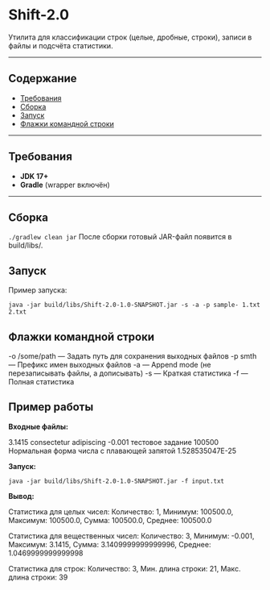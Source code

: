# Shift-2.0

Утилита для классификации строк (целые, дробные, строки), записи в файлы и подсчёта статистики.

---

## Содержание
- [Требования](#требования)
- [Сборка](#сборка)
- [Запуск](#запуск)
- [Флажки командной строки](#флажки-командной-строки)

---

## Требования
- **JDK 17+**
- **Gradle** (wrapper включён)

---

## Сборка

```./gradlew clean jar```
После сборки готовый JAR-файл появится в build/libs/.

## Запуск

Пример запуска:

```java -jar build/libs/Shift-2.0-1.0-SNAPSHOT.jar -s -a -p sample- 1.txt 2.txt```


## Флажки командной строки

-o /some/path   — Задать путь для сохранения выходных файлов
-p smth         — Префикс имен выходных файлов
-a              — Append mode (не перезаписывать файлы, а дописывать)
-s              — Краткая статистика
-f              — Полная статистика

## Пример работы

**Входные файлы:**

3.1415
consectetur adipiscing
-0.001
тестовое задание
100500
Нормальная форма числа с плавающей запятой
1.528535047E-25

**Запуск:**

```java -jar build/libs/Shift-2.0-1.0-SNAPSHOT.jar -f input.txt```

**Вывод:**

Статистика для целых чисел:
Количество: 1, Минимум: 100500.0, Максимум: 100500.0, Сумма: 100500.0, Среднее: 100500.0

Статистика для вещественных чисел:
Количество: 3, Минимум: -0.001, Максимум: 3.1415, Сумма: 3.1409999999999996, Среднее: 1.0469999999999998

Статистика для строк:
Количество: 3, Мин. длина строки: 21, Макс. длина строки: 39




  
